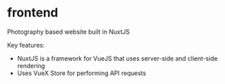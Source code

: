 # frontend
 Photography based website built in NuxtJS
 
 Key features:
 - NuxtJS is a framework for VueJS that uses server-side and client-side rendering
 -  Uses VueX Store for performing API requests
